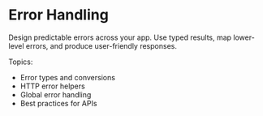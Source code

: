# Error Handling

Design predictable errors across your app. Use typed results, map lower-level errors, and produce user-friendly responses.

Topics:
- Error types and conversions
- HTTP error helpers
- Global error handling
- Best practices for APIs

